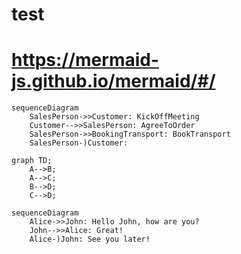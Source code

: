 # test

# https://mermaid-js.github.io/mermaid/#/


```mermaid
sequenceDiagram
    SalesPerson->>Customer: KickOffMeeting
    Customer-->>SalesPerson: AgreeToOrder
    SalesPerson->>BookingTransport: BookTransport
    SalesPerson-)Customer: 
 ```   


```mermaid
graph TD;
    A-->B;
    A-->C;
    B-->D;
    C-->D;
```

```mermaid
sequenceDiagram
    Alice->>John: Hello John, how are you?
    John-->>Alice: Great!
    Alice-)John: See you later!
 ```   

